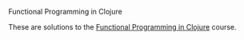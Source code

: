Functional Programming in Clojure

These are solutions to the [Functional Programming in Clojure](http://mooc.fi/courses/2014/clojure/) course.
